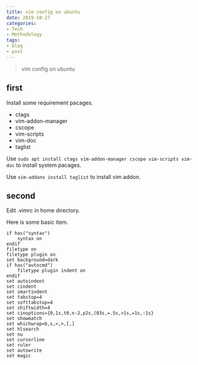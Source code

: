 ```yaml
---
title: vim config on ubuntu
date: 2019-10-27
categories:
- Tech
- Methodology
tags:
- blog
- post
---
```


> vim config on ubuntu


## first

Install some requirement pacages.

- ctags
- vim-addon-manager
- cscope
- vim-scripts
- vim-doc
- taglist

Use `sudo apt install ctags vim-addon-manager cscope vim-scripts vim-doc`
to install system pacages.

Use `vim-addons install taglist`
to install vim addon.

## second

Edit .vimrc in home directory.

Here is some basic item.

```
if has("syntax")
	syntax on
endif
filetype on
filetype plugin on
set background=dark
if has("autocmd")
	filetype plugin indent on
endif
set autoindent
set cindent
set smartindent
set tabstop=4
set softtabstop=4
set shiftwidth=4
set cinoptions={0,1s,t0,n-2,p2s,(03s,=.5s,>1s,=1s,:1s}
set showmatch
set whichwrap=b,s,<,>,[,]
set hlsearch
set nu
set cursorline
set ruler
set autowrite
set magic
```



